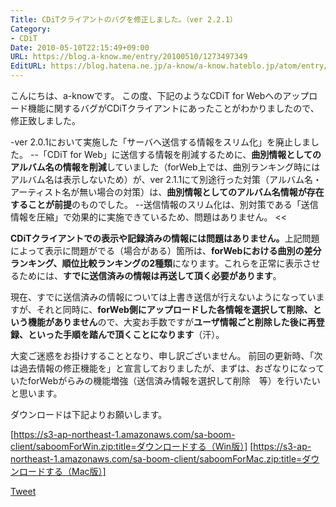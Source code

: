 ```yaml
---
Title: CDiTクライアントのバグを修正しました。（ver 2.2.1）
Category:
- CDiT
Date: 2010-05-10T22:15:49+09:00
URL: https://blog.a-know.me/entry/20100510/1273497349
EditURL: https://blog.hatena.ne.jp/a-know/a-know.hateblo.jp/atom/entry/12921228815727979839
---
```


こんにちは、a-knowです。
この度、下記のようなCDiT for Webへのアップロード機能に関するバグがCDiTクライアントにあったことがわかりましたので、修正致しました。


>>
-ver 2.0.1において実施した「サーバへ送信する情報をスリム化」を廃止しました。
--「CDiT for Web」に送信する情報を削減するために、<span style="font-weight:bold;">曲別情報としてのアルバム名の情報を削減</span>していました（forWeb上では、曲別ランキング時にはアルバム名は表示しないため）が、ver 2.1.1にて別途行った対策（アルバム名・アーティスト名が無い場合の対策）は、<span style="font-weight:bold;">曲別情報としてのアルバム名情報が存在することが前提</span>のものでした。
--送信情報のスリム化は、別対策である「送信情報を圧縮」で効果的に実施できているため、問題はありません。
<<


<span style="font-weight:bold;">CDiTクライアントでの表示や記録済みの情報には問題はありません。</span>上記問題によって表示に問題がでる（場合がある）箇所は、<span style="font-weight:bold;">forWebにおける曲別の差分ランキング、順位比較ランキングの2種類</span>になります。これらを正常に表示させるためには、<span style="font-weight:bold;">すでに送信済みの情報は再送して頂く必要があります</span>。


現在、すでに送信済みの情報については上書き送信が行えないようになっていますが、それと同時に、<span style="font-weight:bold;">forWeb側にアップロードした各情報を選択して削除、という機能がありません</span>ので、大変お手数ですが<span style="font-weight:bold;">ユーザ情報ごと削除した後に再登録、といった手順を踏んで頂くことになります</span>（汗）。


大変ご迷惑をお掛けすることとなり、申し訳ございません。
前回の更新時、「次は過去情報の修正機能を」と宣言しておりましたが、まずは、おざなりになっていたforWebがらみの機能増強（送信済み情報を選択して削除　等）を行いたいと思います。


ダウンロードは下記よりお願いします。


[https://s3-ap-northeast-1.amazonaws.com/sa-boom-client/saboomForWin.zip:title=ダウンロードする（Win版）]
[https://s3-ap-northeast-1.amazonaws.com/sa-boom-client/saboomForMac.zip:title=ダウンロードする（Mac版）]



<a href="http://twitter.com/share" class="twitter-share-button" data-count="horizontal" data-via="a_know" data-related="CDiT_info" data-lang="ja">Tweet</a><script type="text/javascript" src="//platform.twitter.com/widgets.js"></script>
